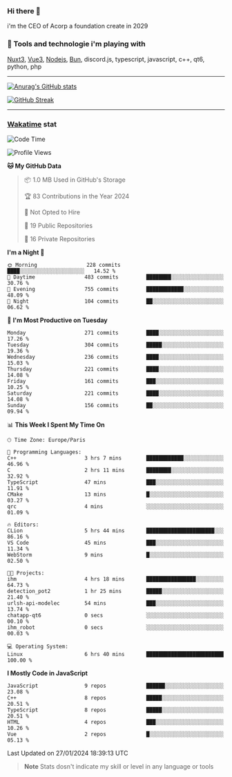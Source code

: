 ### Hi there 👋

i'm the CEO of Acorp a foundation create in 2029  

### 🧰 Tools and technologie i'm playing with

[Nuxt3](https://nuxt.com), [Vue3](https://vuejs.org/), [Nodejs](https://nodejs.org), [Bun](https://bun.sh/), discord.js, typescript, javascript, c++, qt6, python, php

---

[![Anurag's GitHub stats](https://github-readme-stats.vercel.app/api?username=ackimixs&show_icons=true&theme=github_dark&count_private=true)](https://www.ackimixs.xyz)

[![GitHub Streak](https://github-readme-streak-stats.herokuapp.com?user=Ackimixs&theme=github-dark-blue&date_format=j%20M%5B%20Y%5D&mode=weekly)](https://git.io/streak-stats)

---
 
 ### [Wakatime](https://wakatime.com/) stat

<!--START_SECTION:waka-->
![Code Time](http://img.shields.io/badge/Code%20Time-933%20hrs%2052%20mins-blue)

![Profile Views](http://img.shields.io/badge/Profile%20Views-0-blue)

**🐱 My GitHub Data** 

> 📦 1.0 MB Used in GitHub's Storage 
 > 
> 🏆 83 Contributions in the Year 2024
 > 
> 🚫 Not Opted to Hire
 > 
> 📜 19 Public Repositories 
 > 
> 🔑 16 Private Repositories 
 > 
**I'm a Night 🦉** 

```text
🌞 Morning                228 commits         ████░░░░░░░░░░░░░░░░░░░░░   14.52 % 
🌆 Daytime                483 commits         ████████░░░░░░░░░░░░░░░░░   30.76 % 
🌃 Evening                755 commits         ████████████░░░░░░░░░░░░░   48.09 % 
🌙 Night                  104 commits         ██░░░░░░░░░░░░░░░░░░░░░░░   06.62 % 
```
📅 **I'm Most Productive on Tuesday** 

```text
Monday                   271 commits         ████░░░░░░░░░░░░░░░░░░░░░   17.26 % 
Tuesday                  304 commits         █████░░░░░░░░░░░░░░░░░░░░   19.36 % 
Wednesday                236 commits         ████░░░░░░░░░░░░░░░░░░░░░   15.03 % 
Thursday                 221 commits         ████░░░░░░░░░░░░░░░░░░░░░   14.08 % 
Friday                   161 commits         ███░░░░░░░░░░░░░░░░░░░░░░   10.25 % 
Saturday                 221 commits         ████░░░░░░░░░░░░░░░░░░░░░   14.08 % 
Sunday                   156 commits         ██░░░░░░░░░░░░░░░░░░░░░░░   09.94 % 
```


📊 **This Week I Spent My Time On** 

```text
🕑︎ Time Zone: Europe/Paris

💬 Programming Languages: 
C++                      3 hrs 7 mins        ████████████░░░░░░░░░░░░░   46.96 % 
C                        2 hrs 11 mins       ████████░░░░░░░░░░░░░░░░░   32.92 % 
TypeScript               47 mins             ███░░░░░░░░░░░░░░░░░░░░░░   11.91 % 
CMake                    13 mins             █░░░░░░░░░░░░░░░░░░░░░░░░   03.27 % 
qrc                      4 mins              ░░░░░░░░░░░░░░░░░░░░░░░░░   01.09 % 

🔥 Editors: 
CLion                    5 hrs 44 mins       ██████████████████████░░░   86.16 % 
VS Code                  45 mins             ███░░░░░░░░░░░░░░░░░░░░░░   11.34 % 
WebStorm                 9 mins              █░░░░░░░░░░░░░░░░░░░░░░░░   02.50 % 

🐱‍💻 Projects: 
ihm                      4 hrs 18 mins       ████████████████░░░░░░░░░   64.73 % 
detection_pot2           1 hr 25 mins        █████░░░░░░░░░░░░░░░░░░░░   21.40 % 
urlsh-api-modelec        54 mins             ███░░░░░░░░░░░░░░░░░░░░░░   13.74 % 
chatapp-qt6              0 secs              ░░░░░░░░░░░░░░░░░░░░░░░░░   00.10 % 
ihm_robot                0 secs              ░░░░░░░░░░░░░░░░░░░░░░░░░   00.03 % 

💻 Operating System: 
Linux                    6 hrs 40 mins       █████████████████████████   100.00 % 
```

**I Mostly Code in JavaScript** 

```text
JavaScript               9 repos             ██████░░░░░░░░░░░░░░░░░░░   23.08 % 
C++                      8 repos             █████░░░░░░░░░░░░░░░░░░░░   20.51 % 
TypeScript               8 repos             █████░░░░░░░░░░░░░░░░░░░░   20.51 % 
HTML                     4 repos             ███░░░░░░░░░░░░░░░░░░░░░░   10.26 % 
Vue                      2 repos             █░░░░░░░░░░░░░░░░░░░░░░░░   05.13 % 
```




 Last Updated on 27/01/2024 18:39:13 UTC
<!--END_SECTION:waka-->

> **Note**
> Stats dosn't indicate my skill or level in any language or tools
